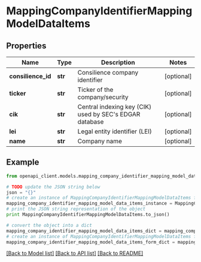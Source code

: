 # MappingCompanyIdentifierMappingModelDataItems


## Properties

Name | Type | Description | Notes
------------ | ------------- | ------------- | -------------
**consilience_id** | **str** | Consilience company identifier | [optional] 
**ticker** | **str** | Ticker of the company/security | [optional] 
**cik** | **str** | Central indexing key (CIK) used by SEC&#39;s EDGAR database | [optional] 
**lei** | **str** | Legal entity identifier (LEI) | [optional] 
**name** | **str** | Company name | [optional] 

## Example

```python
from openapi_client.models.mapping_company_identifier_mapping_model_data_items import MappingCompanyIdentifierMappingModelDataItems

# TODO update the JSON string below
json = "{}"
# create an instance of MappingCompanyIdentifierMappingModelDataItems from a JSON string
mapping_company_identifier_mapping_model_data_items_instance = MappingCompanyIdentifierMappingModelDataItems.from_json(json)
# print the JSON string representation of the object
print MappingCompanyIdentifierMappingModelDataItems.to_json()

# convert the object into a dict
mapping_company_identifier_mapping_model_data_items_dict = mapping_company_identifier_mapping_model_data_items_instance.to_dict()
# create an instance of MappingCompanyIdentifierMappingModelDataItems from a dict
mapping_company_identifier_mapping_model_data_items_form_dict = mapping_company_identifier_mapping_model_data_items.from_dict(mapping_company_identifier_mapping_model_data_items_dict)
```
[[Back to Model list]](../README.md#documentation-for-models) [[Back to API list]](../README.md#documentation-for-api-endpoints) [[Back to README]](../README.md)


